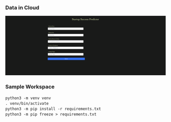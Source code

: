 ### Data in Cloud

![Home Page!](images/HomePage.png)


### Sample Workspace
```python3 -m venv venv```  
```. venv/bin/activate```  
```python3 -m pip install -r requirements.txt```  
```python3 -m pip freeze > requirements.txt```  